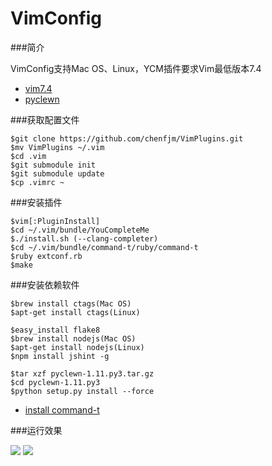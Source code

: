 VimConfig
=========

###简介  

VimConfig支持Mac OS、Linux，YCM插件要求Vim最低版本7.4  
  	
- [vim7.4](http://ftp.vim.org/pub/vim/unix/vim-7.4.tar.bz2)  
- [pyclewn](http://pyclewn.sourceforge.net/)

###获取配置文件  

	$git clone https://github.com/chenfjm/VimPlugins.git
	$mv VimPlugins ~/.vim
	$cd .vim
	$git submodule init
	$git submodule update   
	$cp .vimrc ~

###安装插件  

	$vim[:PluginInstall]   
    $cd ~/.vim/bundle/YouCompleteMe
    $./install.sh (--clang-completer)
    $cd ~/.vim/bundle/command-t/ruby/command-t
    $ruby extconf.rb
    $make

###安装依赖软件  

    $brew install ctags(Mac OS)   
    $apt-get install ctags(Linux)

    $easy_install flake8   
    $brew install nodejs(Mac OS)   
    $apt-get install nodejs(Linux)   
    $npm install jshint -g   

    $tar xzf pyclewn-1.11.py3.tar.gz   
    $cd pyclewn-1.11.py3   
    $python setup.py install --force    


- [install command-t](https://app.yinxiang.com/shard/s3/nl/374257207/1d04ad84-d56b-4ca6-93de-13c6af6f28df/)     

###运行效果  

![](https://chenfjm.github.io/VimPlugins/images/vim1.png)
![](https://chenfjm.github.io/VimPlugins/images/vim2.png)
